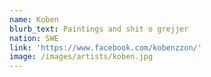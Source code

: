 ```yaml
---
name: Koben
blurb_text: Paintings and shit o grejjer
nation: SWE
link: 'https://www.facebook.com/kobenzzon/'
image: /images/artists/koben.jpg
---
```

